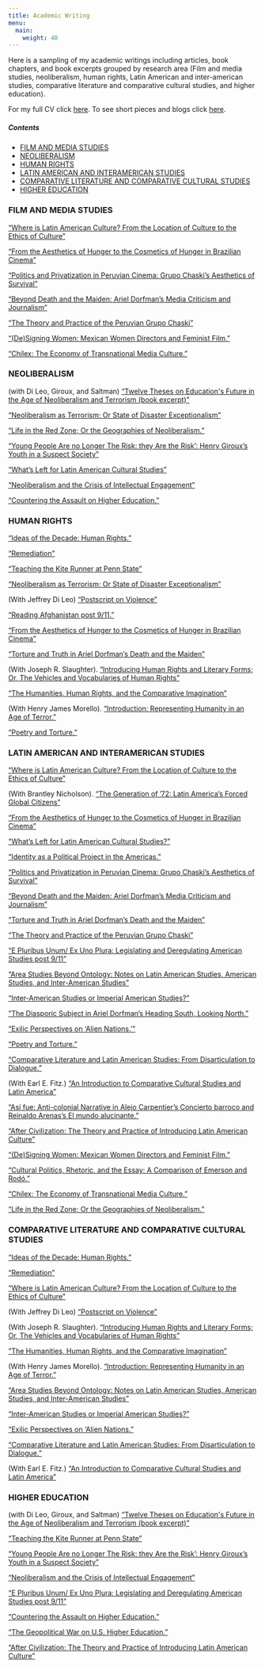 ```yaml
---
title: Academic Writing
menu:
  main:
    weight: 40
---
```


Here is a sampling of my academic writings including articles, book chapters, and book excerpts grouped by research area (Film and media studies, neoliberalism, human rights, Latin American and inter-american studies, comparative literature and comparative cultural studies, and higher education).



For my full CV click [here][1]. To see short pieces and blogs click [here](/what-im-watching/).

##### Contents

- [FILM AND MEDIA STUDIES](#film-and-media-studies)
- [NEOLIBERALISM](#neoliberism)  
- [HUMAN RIGHTS](#human-rights)
- [LATIN AMERICAN AND INTERAMERICAN STUDIES](#latin-american-and-interamerican-studies)
- [COMPARATIVE LITERATURE AND COMPARATIVE CULTURAL STUDIES](#comparative-literature-and-comparative-cultural-studies)
- [HIGHER EDUCATION](#higher-education)



### FILM AND MEDIA STUDIES

[“Where is Latin American Culture? From the Location of Culture to the Ethics of Culture”](https://alternativas.osu.edu/en/issues/autumn-2013/essays/where-is-latin-american-culture.html)


[“From the Aesthetics of Hunger to the Cosmetics of Hunger in Brazilian Cinema”](https://www.dropbox.com/s/z9207ir2uxvopea/the%2520Aesthetics%2520of%2520Hunger%2520to%2520the%2520Cosmetics%2520of%2520Hunger%2520in%2520Brazilian%2520Cinema.pdf)


[“Politics and Privatization in Peruvian Cinema: Grupo Chaski’s Aesthetics of Survival”](https://www.dropbox.com/s/6y3qbki6xcn1h9l/politics%2520and%2520privatization.pdf?dl=0)


[“Beyond Death and the Maiden: Ariel Dorfman’s Media Criticism and Journalism”](https://www.dropbox.com/s/idzwnhxgebxbzoy/Beyond%2520Death%2520and%2520the%2520Maiden.pdf)


[“The Theory and Practice of the Peruvian Grupo Chaski”](https://www.ejumpcut.org/archive/jc50.2008/Chaski/index.html)


[“(De)Signing Women: Mexican Women Directors and Feminist Film.”](https://www.dropbox.com/s/altm81811qtlril/Designing%2520women%2520pdf.pdf?dl=0)


[“Chilex: The Economy of Transnational Media Culture.”](https://clogic.eserver.org/3-1&amp;2/mcclennen.html)



### NEOLIBERALISM


(with Di Leo, Giroux, and Saltman)
[“Twelve Theses on Education's Future in the Age of Neoliberalism and Terrorism (book excerpt)”](https://www.truthdig.com/arts_culture/item/12_theses_on_education_in_the_age_of_neoliberalism_and_terrorism_20140905)

[“Neoliberalism as Terrorism; Or State of Disaster Exceptionalism”](https://quod.lib.umich.edu/o/ohp/10815548.0001.001/1:4.3/--terror-theory-and-the-humanities?rgn=div2;view=fulltext)


[“Life in the Red Zone; Or the Geographies of Neoliberalism.”](https://www.dropbox.com/s/nirfd7gv7gastny/cartographies%2520full%2520text%25202010%2520-%2520sophias%2520extract.pdf?dl=0)


[“Young People Are no Longer The Risk: they Are the Risk’: Henry Giroux’s Youth in a Suspect Society”](https://www.dropbox.com/s/zfli26egpkh7zvt/Young%2520People%2520Are%2520No%2520Longer%2520a%2520Risk.pdf)


[“What’s Left for Latin American Cultural Studies”](https://www.dropbox.com/sh/ywses54so49i4jm/AABNdLD-NMzyfVtY96C7-l74a?dl=0)


[“Neoliberalism and the Crisis of Intellectual Engagement”](https://www.dropbox.com/s/dn0u7ysdttq75e9/Neoliberalism%2520and%2520the%2520Crisis%2520of%2520Intellectual%2520Engagement.pdf)


[“Countering the Assault on Higher Education.”](https://www.dropbox.com/s/pzbzcsn56hn4kx6/Countering%2520the%2520Assault%2520on%2520Higher%2520Education.pdf)



### HUMAN RIGHTS

[“Ideas of the Decade: Human Rights.”](https://stateofthediscipline.acla.org/entry/human-rights)


[“Remediation”](https://complit.dukejournals.org/content/66/1/1.full.pdf+html)


[“Teaching the Kite Runner at Penn State”](https://www.dropbox.com/s/kfldq9hmuave6rn/Chronicle%2520Article%2520kite%2520runner.pdf?dl=0)


[“Neoliberalism as Terrorism; Or State of Disaster Exceptionalism”](https://quod.lib.umich.edu/o/ohp/10815548.0001.001/1:4.3/--terror-theory-and-the-humanities?rgn=div2;view=fulltext)


(With Jeffrey Di Leo)
[“Postscript on Violence”](https://www.dropbox.com/s/vmvx0wtsuudkcpw/Postcript%2520on%2520Violence.pdf)


[“Reading Afghanistan post 9/11.”](https://www.dropbox.com/s/ybyov8cwhkrnwr8/Reading%2520Afghanistan.pdf?dl=0)


[“From the Aesthetics of Hunger to the Cosmetics of Hunger in Brazilian Cinema”](https://www.dropbox.com/s/z9207ir2uxvopea/the%2520Aesthetics%2520of%2520Hunger%2520to%2520the%2520Cosmetics%2520of%2520Hunger%2520in%2520Brazilian%2520Cinema.pdf)


[“Torture and Truth in Ariel Dorfman’s Death and the Maiden”](https://www.dropbox.com/s/6bl1sur0amtczns/62.2.mcclennen-1.pdf?dl=0)


(With Joseph R. Slaughter).
[“Introducing Human Rights and Literary Forms; Or, The Vehicles and Vocabularies of Human Rights”](https://www.dropbox.com/s/d1q33yxo2ymnpb9/Introducing%2520Human%2520Rights%2520and%2520Literary%2520Forms.pdf)


[“The Humanities, Human Rights, and the Comparative Imagination”](https://docs.lib.purdue.edu/clcweb/vol9/iss1/13/)


(With Henry James Morello).
[“Introduction: Representing Humanity in an Age of Terror.”](https://docs.lib.purdue.edu/clcweb/vol9/iss1/1/)

[“Poetry and Torture.”](https://www.thefreelibrary.com/Poetry+and+torture.-a0122924499)


### LATIN AMERICAN AND INTERAMERICAN STUDIES

[“Where is Latin American Culture? From the Location of Culture to the Ethics of Culture”](https://alternativas.osu.edu/en/issues/autumn-2013/essays/where-is-latin-american-culture.html)


(With Brantley Nicholson).
[“The Generation of ’72: Latin America’s Forced Global Citizens”](https://acontracorriente.chass.ncsu.edu/index.php/acontracorriente/article/view/593#.VBCNj_ldUvo)


[“From the Aesthetics of Hunger to the Cosmetics of Hunger in Brazilian Cinema”](https://www.dropbox.com/s/z9207ir2uxvopea/the%2520Aesthetics%2520of%2520Hunger%2520to%2520the%2520Cosmetics%2520of%2520Hunger%2520in%2520Brazilian%2520Cinema.pdf)


[“What’s Left for Latin American Cultural Studies?”](https://www.dropbox.com/s/2e7ebevpcwwz2ev/What%25E2%2580%2599s%2520Left%2520for%2520Latin%2520American%2520Cultural%2520Studies.pdf?dl=0)


[“Identity as a Political Project in the Americas.”](https://interamericaonline.org/category/volume-4-1/)


[“Politics and Privatization in Peruvian Cinema: Grupo Chaski’s Aesthetics of Survival”](https://www.dropbox.com/s/6y3qbki6xcn1h9l/politics%2520and%2520privatization.pdf?dl=0)


[“Beyond Death and the Maiden: Ariel Dorfman’s Media Criticism and Journalism”](https://www.dropbox.com/s/idzwnhxgebxbzoy/Beyond%2520Death%2520and%2520the%2520Maiden.pdf)


[“Torture and Truth in Ariel Dorfman’s Death and the Maiden”](https://www.dropbox.com/s/6bl1sur0amtczns/62.2.mcclennen-1.pdf?dl=0)


[“The Theory and Practice of the Peruvian Grupo Chaski”](https://www.ejumpcut.org/archive/jc50.2008/Chaski/index.html)


[“E Pluribus Unum/ Ex Uno Plura: Legislating and Deregulating American Studies post 9/11”](https://www.dropbox.com/s/4ymx58wa7a25bbn/E%2520Pluribus%2520Unum.pdf)


[“Area Studies Beyond Ontology: Notes on Latin American Studies, American Studies, and Inter-American Studies”](https://www.ncsu.edu/acontracorriente/fall_07/McClennen.pdf)


[“Inter-American Studies or Imperial American Studies?”](https://www.dropbox.com/s/bz46azx9enaf8v5/Inter-American%2520Studies%2520or%2520Imperial%2520American%2520Studies.pdf)


[”The Diasporic Subject in Ariel Dorfman’s Heading South, Looking North.”](https://www.dropbox.com/s/qy1hcub0agj3nsg/30029617.pdf?dl=0)


[“Exilic Perspectives on ‘Alien Nations.’”](https://docs.lib.purdue.edu/clcweb/vol7/iss1/6/)


[“Poetry and Torture.”](https://www.thefreelibrary.com/Poetry+and+torture.-a0122924499)


[“Comparative Literature and Latin American Studies: From Disarticulation to Dialogue.”](https://docs.lib.purdue.edu/clcweb/vol4/iss2/8/)


(With Earl E. Fitz.)
[“An Introduction to Comparative Cultural Studies and Latin America”](https://docs.lib.purdue.edu/cgi/viewcontent.cgi?article=1147&amp;context=clcweb)


[“Así fue: Anti-colonial Narrative in Alejo Carpentier’s Concierto barroco and Reinaldo Arenas’s El mundo alucinante.”](https://acontracorriente.chass.ncsu.edu/index.php/acontracorriente/article/view/74#.VBCOpfldUvo)


[“After Civilization: The Theory and Practice of Introducing Latin American Culture”](https://38.105.236.139/adefl_bulletin_c_adfl_34_2_6&amp;from=adefl_bulletin_t_adfl34_2)


[“(De)Signing Women: Mexican Women Directors and Feminist Film.”](https://www.dropbox.com/s/altm81811qtlril/Designing%2520women%2520pdf.pdf?dl=0)


[“Cultural Politics, Rhetoric, and the Essay: A Comparison of Emerson and Rodó.”](https://docs.lib.purdue.edu/cgi/viewcontent.cgi?article=1064&amp;amp;context=clcweb)


[“Chilex: The Economy of Transnational Media Culture.”](https://clogic.eserver.org/3-1&amp;2/mcclennen.html)


[“Life in the Red Zone; Or the Geographies of Neoliberalism.”](https://www.dropbox.com/s/nirfd7gv7gastny/cartographies%2520full%2520text%25202010%2520-%2520sophias%2520extract.pdf?dl=0)



### COMPARATIVE LITERATURE AND COMPARATIVE CULTURAL STUDIES


[“Ideas of the Decade: Human Rights.”](https://stateofthediscipline.acla.org/entry/human-rights)


[“Remediation”](https://complit.dukejournals.org/content/66/1/1.full.pdf+html)


[“Where is Latin American Culture? From the Location of Culture to the Ethics of Culture”](https://alternativas.osu.edu/en/issues/autumn-2013/essays/where-is-latin-american-culture.html)


(With Jeffrey Di Leo)
[“Postscript on Violence”](https://www.dropbox.com/s/vmvx0wtsuudkcpw/Postcript%2520on%2520Violence.pdf)


(With Joseph R. Slaughter).
[“Introducing Human Rights and Literary Forms; Or, The Vehicles and Vocabularies of Human Rights”](https://www.dropbox.com/s/d1q33yxo2ymnpb9/Introducing%2520Human%2520Rights%2520and%2520Literary%2520Forms.pdf)


[“The Humanities, Human Rights, and the Comparative Imagination”](https://docs.lib.purdue.edu/clcweb/vol9/iss1/13/)


(With Henry James Morello).
[“Introduction: Representing Humanity in an Age of Terror.”](https://docs.lib.purdue.edu/clcweb/vol9/iss1/1/)


[“Area Studies Beyond Ontology: Notes on Latin American Studies, American Studies, and Inter-American Studies”](https://www.ncsu.edu/acontracorriente/fall_07/McClennen.pdf)


[“Inter-American Studies or Imperial American Studies?”](https://www.dropbox.com/s/bz46azx9enaf8v5/Inter-American%2520Studies%2520or%2520Imperial%2520American%2520Studies.pdf)


[“Exilic Perspectives on ‘Alien Nations.”](https://docs.lib.purdue.edu/clcweb/vol7/iss1/6/)


[“Comparative Literature and Latin American Studies: From Disarticulation to Dialogue.”](https://docs.lib.purdue.edu/clcweb/vol4/iss2/8/)



(With Earl E. Fitz.)
[“An Introduction to Comparative Cultural Studies and Latin America”](https://docs.lib.purdue.edu/cgi/viewcontent.cgi?article=1147&amp;context=clcweb)



### HIGHER EDUCATION

(with Di Leo, Giroux, and Saltman)
[“Twelve Theses on Education's Future in the Age of Neoliberalism and Terrorism (book excerpt)”](https://www.truthdig.com/arts_culture/item/12_theses_on_education_in_the_age_of_neoliberalism_and_terrorism_20140905)


[“Teaching the Kite Runner at Penn State”](https://www.dropbox.com/s/kfldq9hmuave6rn/Chronicle%2520Article%2520kite%2520runner.pdf?dl=0)


[“Young People Are no Longer The Risk: they Are the Risk’: Henry Giroux’s Youth in a Suspect Society”](https://www.dropbox.com/s/zfli26egpkh7zvt/Young%2520People%2520Are%2520No%2520Longer%2520a%2520Risk.pdf)


[“Neoliberalism and the Crisis of Intellectual Engagement”](https://www.dropbox.com/s/dn0u7ysdttq75e9/Neoliberalism%2520and%2520the%2520Crisis%2520of%2520Intellectual%2520Engagement.pdf)


[“E Pluribus Unum/ Ex Uno Plura: Legislating and Deregulating American Studies post 9/11”](https://www.dropbox.com/s/4ymx58wa7a25bbn/E%2520Pluribus%2520Unum.pdf)


[“Countering the Assault on Higher Education.”](https://www.dropbox.com/s/pzbzcsn56hn4kx6/Countering%2520the%2520Assault%2520on%2520Higher%2520Education.pdf)


[“The Geopolitical War on U.S. Higher Education.”](https://www.dropbox.com/s/xmzayb22xid2sot/The%2520Geopolitical%2520War%2520on%2520US%2520Higher%2520Education.pdf)


[“After Civilization: The Theory and Practice of Introducing Latin American Culture”](https://38.105.236.139/adefl_bulletin_c_adfl_34_2_6&amp;from=adefl_bulletin_t_adfl34_2)

[1]: /assets/img/2014/07/cv-2014.pdf
